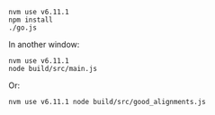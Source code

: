 ```
nvm use v6.11.1
npm install
./go.js
```

In another window:

```
nvm use v6.11.1
node build/src/main.js
```

Or:

`
nvm use v6.11.1
node build/src/good_alignments.js
`
